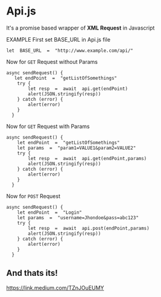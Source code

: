 # Api.js
It's a promise based wrapper of **XML Request** in Javascript

EXAMPLE
First set BASE_URL in Api.js file

    let  BASE_URL  =  "http://www.example.com/api/"
   
  Now for `GET` Request without Params
  

    async sendRequest() {
       let endPoint  =  "getListOfSomethings"
        try {
	    	let resp  =  await  api.get(endPoint)
    	    alert(JSON.stringify(resp))
        } catch (error) {
    	    alert(error)
        }
      }
  Now for `GET` Request with Params
  

    async sendRequest() {
        let endPoint  =  "getListOfSomethings"
        let params  =  "param1=VALUE1&param2=VALUE2"
        try {
    	    let resp  =  await  api.get(endPoint,params)
    	    alert(JSON.stringify(resp))
        } catch (error) {
    	    alert(error)
        }
      }

   
  Now for `POST` Request 
  

    async sendRequest() {
        let endPoint  =  "Login"
        let params  =  "username=Jhondoe&pass=abc123"
        try {
    	    let resp  =  await  api.post(endPoint,params)
    	    alert(JSON.stringify(resp))
        } catch (error) {
    	    alert(error)
        }
      }

## And thats its!
https://link.medium.com/TZnJOuEUMY
